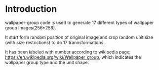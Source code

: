 # Introduction

wallpaper-group code is used to generate 17 different types of wallpaper group images(256*256).

It start form random position of original image and crop random unit size (with size restrictions) to do 17 trannsformations.

It has been labeled with number according to wikipedia page: https://en.wikipedia.org/wiki/Wallpaper_group, which indicates the wallpaper group type and the unit shape. 
